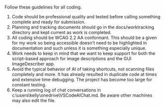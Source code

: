 Follow these guidelines for all coding.

1. Code should be professional quality and tested before calling something complete and ready for submission.
2. Planning and tracking documents should go in the docs/worktracking directory and kept current as work is completed.
3. All coding should be WCAG 2.2 AA conformant. This should be a given for my work so being accessible doesn't need to be highlighted in documentation and such unless it is something especially unique.
4. Work needs to keep in mind that we want to keep support for both the script-based approach for image descriptions and the GUI ImageDescriber app.
5. Avoid the typical behavior of AI of taking shortcuts, not scanning files completely and more. It has already resulted in duplicate code at times and extensive time debugging. The project has become too large for constant testing.
6. Keep a running log of chat conversations in c:\users\kelly\onedrive\VSCodeAIChat.md. Be aware other machines may also edit the file.